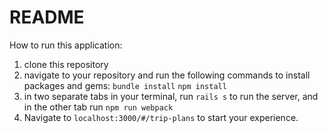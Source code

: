 # README

How to run this application:

1. clone this repository
2. navigate to your repository and run the following commands to install packages and gems:
`bundle install`
`npm install`
3. in two separate tabs in your terminal, run `rails s` to run the server, and in the other tab run `npm run webpack`
4. Navigate to `localhost:3000/#/trip-plans` to start your experience.
